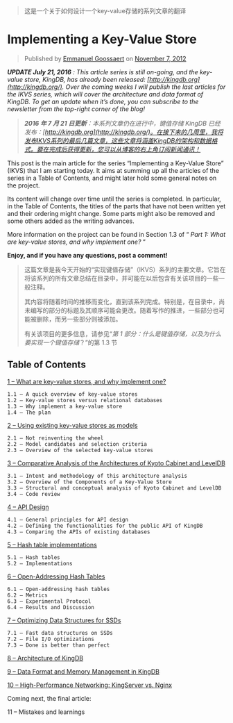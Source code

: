> 这是一个关于如何设计一个key-value存储的系列文章的翻译

# Implementing a Key-Value Store

> Published by [Emmanuel Goossaert](https://codecapsule.com/author/admin/) on [November 7, 2012](https://codecapsule.com/2012/11/)

***UPDATE July 21, 2016** : This article series is still on-going, and the key-value store, KingDB, has already been released: [http://kingdb.org](http://kingdb.org/). Over the coming weeks I will publish the last articles for the IKVS series, which will cover the architecture and data format of KingDB. To get an update when it’s done, you can subscribe to the newsletter from the top-right corner of the blog!*

> ***‎2016 年 7 月 21 日更新‎**‎：本系列文章仍在进行中，键值存储 KingDB 已经发布：‎[‎http://kingdb.org‎](http://kingdb.org/)‎。在接下来的几周里，我将发布IKVS系列的最后几篇文章，这些文章将涵盖KingDB的架构和数据格式。要在完成后获得更新，您可以从博客的右上角订阅新闻通讯！‎*

This post is the main article for the series “Implementing a Key-Value Store” (IKVS) that I am starting today. It aims at summing up all the articles of the series in a Table of Contents, and might later hold some general notes on the project.

Its content will change over time until the series is completed. In particular, in the Table of Contents, the titles of the parts that have not been written yet and their ordering might change. Some parts might also be removed and some others added as the writing advances.

More information on the project can be found in Section 1.3 of “ *Part 1: What are key-value stores, and why implement one?* “

**Enjoy, and if you have any questions, post a comment!**

> ‎这篇文章是我今天开始的“实现键值存储”（IKVS）系列的主要文章。它旨在将该系列的所有文章总结在目录中，并可能在以后包含有关该项目的一些一般注释。‎
>
> ‎其内容将随着时间的推移而变化，直到该系列完成。特别是，在目录中，尚未编写的部分的标题及其顺序可能会更改。随着写作的推进，一些部分也可能被删除，而另一些部分则被添加。
>
> ‎有关该项目的更多信息，请参见“‎*‎第 1 部分：什么是键值存储，以及为什么要实现一个键值存储‎*‎？”的第 1.3 节‎

## Table of Contents

[1 – What are key-value stores, and why implement one?](http://codecapsule.com/2012/11/07/ikvs-part-1-what-are-key-value-stores-and-why-implement-one/)

    1.1 – A quick overview of key-value stores
    1.2 – Key-value stores versus relational databases
    1.3 – Why implement a key-value store
    1.4 – The plan

[2 – Using existing key-value stores as models](http://codecapsule.com/2012/12/03/implementing-a-key-value-store-part-2-using-existing-key-value-stores-as-models/)

    2.1 – Not reinventing the wheel
    2.2 – Model candidates and selection criteria
    2.3 – Overview of the selected key-value stores

[3 – Comparative Analysis of the Architectures of Kyoto Cabinet and LevelDB](http://codecapsule.com/2012/12/30/implementing-a-key-value-store-part-3-comparative-analysis-of-the-architectures-of-kyoto-cabinet-and-leveldb/)

    3.1 – Intent and methodology of this architecture analysis
    3.2 – Overview of the Components of a Key-Value Store
    3.3 – Structural and conceptual analysis of Kyoto Cabinet and LevelDB
    3.4 – Code review

[4 – API Design](http://codecapsule.com/2013/04/03/implementing-a-key-value-store-part-4-api-design/)

    4.1 – General principles for API design
    4.2 – Defining the functionalities for the public API of KingDB
    4.3 – Comparing the APIs of existing databases

[5 – Hash table implementations](http://codecapsule.com/2013/05/13/implementing-a-key-value-store-part-5-hash-table-implementations/ "Implementing a Key-Value Store – Part 5: Hash table implementations")

    5.1 – Hash tables
    5.2 – Implementations

[6 – Open-Addressing Hash Tables](http://codecapsule.com/2014/05/07/implementing-a-key-value-store-part-6-open-addressing-hash-tables/ "Implementing a Key-Value Store – Part 6: Open-Addressing Hash Tables")

    6.1 – Open-addressing hash tables
    6.2 – Metrics
    6.3 – Experimental Protocol
    6.4 – Results and Discussion

[7 – Optimizing Data Structures for SSDs](http://codecapsule.com/2014/10/18/implementing-a-key-value-store-part-7-optimizing-data-structures-for-ssds/ "Implementing a Key-Value Store – Part 7: Open-Addressing Hash Tables")

    7.1 – Fast data structures on SSDs
    7.2 – File I/O optimizations
    7.3 – Done is better than perfect

[8 – Architecture of KingDB](http://codecapsule.com/2015/05/25/implementing-a-key-value-store-part-8-architecture-of-kingdb/ "Implementing a Key-Value Store – Part 8: Architecture of KingDB")

[9 – Data Format and Memory Management in KingDB](http://codecapsule.com/2015/08/03/implementing-a-key-value-store-part-9-data-format-and-memory-management-in-kingdb/ "Implementing a Key-Value Store – Part 9: Data Format and Memory Management in KingDB")

[10 – High-Performance Networking: KingServer vs. Nginx](http://codecapsule.com/2016/07/21/implementing-a-key-value-store-part-10-high-performance-networking-kingserver-vs-nginx/ "Implementing a Key-Value Store – Part 10: High-Performance Networking: KingServer vs. Nginx")

Coming next, the final article:

11 – Mistakes and learnings
